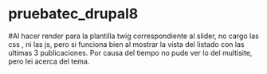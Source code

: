 # pruebatec_drupal8

#Al hacer render para la plantilla twig correspondiente al slider, no cargo las css , ni las js, pero si funciona bien al 
mostrar la vista del listado con las ultimas 3 publicaciones. Por causa del tiempo no pude ver lo del multisite, pero lei acerca del tema.
